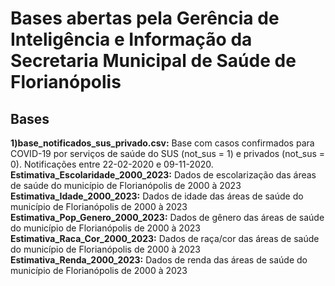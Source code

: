 # Bases abertas pela Gerência de Inteligência e Informação da Secretaria Municipal de Saúde de Florianópolis

## Bases
**1)base_notificados_sus_privado.csv:** Base com casos confirmados para COVID-19 por serviços de saúde do SUS (not_sus = 1) e privados (not_sus = 0). Notificações entre 22-02-2020 e 09-11-2020. 
**Estimativa_Escolaridade_2000_2023:** Dados de escolarização das áreas de saúde do município de Florianópolis de 2000 à 2023
**Estimativa_Idade_2000_2023:** Dados de idade das áreas de saúde do município de Florianópolis de 2000 à 2023
**Estimativa_Pop_Genero_2000_2023:** Dados de gênero das áreas de saúde do município de Florianópolis de 2000 à 2023
**Estimativa_Raca_Cor_2000_2023:** Dados de raça/cor das áreas de saúde do município de Florianópolis de 2000 à 2023
**Estimativa_Renda_2000_2023:** Dados de renda das áreas de saúde do município de Florianópolis de 2000 à 2023


